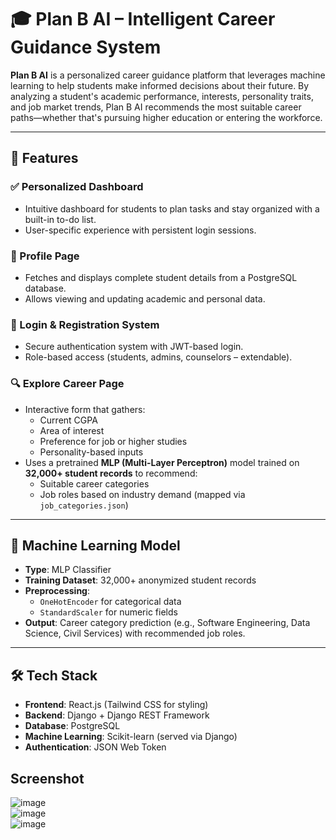 # 🎓 Plan B AI – Intelligent Career Guidance System

**Plan B AI** is a personalized career guidance platform that leverages machine learning to help students make informed decisions about their future. By analyzing a student's academic performance, interests, personality traits, and job market trends, Plan B AI recommends the most suitable career paths—whether that's pursuing higher education or entering the workforce.

---

## 🚀 Features

### ✅ Personalized Dashboard
- Intuitive dashboard for students to plan tasks and stay organized with a built-in to-do list.
- User-specific experience with persistent login sessions.

### 👤 Profile Page
- Fetches and displays complete student details from a PostgreSQL database.
- Allows viewing and updating academic and personal data.

### 🔐 Login & Registration System
- Secure authentication system with JWT-based login.
- Role-based access (students, admins, counselors – extendable).

### 🔍 Explore Career Page
- Interactive form that gathers:
  - Current CGPA
  - Area of interest
  - Preference for job or higher studies
  - Personality-based inputs
- Uses a pretrained **MLP (Multi-Layer Perceptron)** model trained on **32,000+ student records** to recommend:
  - Suitable career categories
  - Job roles based on industry demand (mapped via `job_categories.json`)

---

## 🧠 Machine Learning Model

- **Type**: MLP Classifier
- **Training Dataset**: 32,000+ anonymized student records
- **Preprocessing**:
  - `OneHotEncoder` for categorical data
  - `StandardScaler` for numeric fields
- **Output**: Career category prediction (e.g., Software Engineering, Data Science, Civil Services) with recommended job roles.

---

## 🛠 Tech Stack

- **Frontend**: React.js (Tailwind CSS for styling)
- **Backend**: Django + Django REST Framework
- **Database**: PostgreSQL
- **Machine Learning**: Scikit-learn (served via Django)
- **Authentication**: JSON Web Token

## Screenshot
![image](https://github.com/user-attachments/assets/6adab3aa-d2db-4107-9c84-3cbed59f2abe)
<br>
![image](https://github.com/user-attachments/assets/398c0377-d831-46e2-8654-abf41f87411a)
<br>
![image](https://github.com/user-attachments/assets/a787afc5-7838-4330-82fe-6ce6f343e865)

